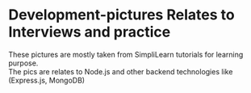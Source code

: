 # Development-pictures Relates to Interviews and practice
These pictures are mostly taken from SimpliLearn tutorials for learning purpose.  
The pics are relates to Node.js and other backend technologies like (Express.js, MongoDB)
